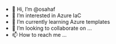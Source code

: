 - 👋 Hi, I’m @osahaf
- 👀 I’m interested in Azure IaC
- 🌱 I’m currently learning Azure templates
- 💞️ I’m looking to collaborate on ...
- 📫 How to reach me ...

<!---
osahaf/osahaf is a ✨ special ✨ repository because its `README.md` (this file) appears on your GitHub profile.
You can click the Preview link to take a look at your changes.
--->
